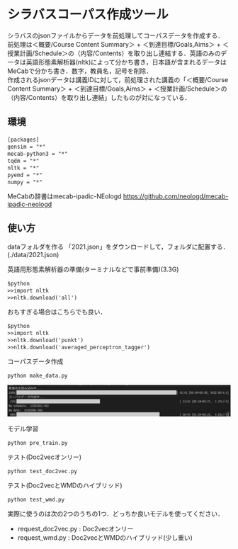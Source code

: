 # シラバスコーパス作成ツール
シラバスのjsonファイルからデータを前処理してコーパスデータを作成する．  
前処理は＜概要/Course Content Summary＞ + ＜到達目標/Goals,Aims＞ + ＜授業計画/Schedule＞の（内容/Contents）を取り出し連結する．英語のみのデータは英語形態素解析器(nltk)によって分かち書き，日本語が含まれるデータはMeCabで分かち書き．数字，教員名，記号を削除．  
作成されるjsonデータは講義IDに対して，前処理された講義の「＜概要/Course Content Summary＞ + ＜到達目標/Goals,Aims＞ + ＜授業計画/Schedule＞の（内容/Contents）を取り出し連結」したものが対になっている．

## 環境
```
[packages]
gensim = "*"
mecab-python3 = "*"
tqdm = "*"
nltk = "*"
pyemd = "*"
numpy = "*"
```

MeCabの辞書はmecab-ipadic-NEologd
https://github.com/neologd/mecab-ipadic-neologd

## 使い方
dataフォルダを作る
「2021.json」をダウンロードして，フォルダに配置する．(./data/2021.json)


英語用形態素解析器の準備(ターミナルなどで事前準備)(3.3G)
```
$python
>>import nltk
>>nltk.download('all')
```
おもすぎる場合はこちらでも良い．
```
$python
>>import nltk
>>nltk.download('punkt')
>>nltk.download('averaged_perceptron_tagger')
```

コーパスデータ作成
```
python make_data.py
```
![サンプル](https://github.com/zakio10/tmp_jphacks/blob/master/app.jpg)

モデル学習
```
python pre_train.py
```

テスト(Doc2vecオンリー)
```
python test_doc2vec.py
```

テスト(Doc2vecとWMDのハイブリッド)
```
python test_wmd.py
```

実際に使うのは次の2つのうちの1つ．どっちか良いモデルを使ってください．
- request_doc2vec.py : Doc2vecオンリー
- request_wmd.py : Doc2vecとWMDのハイブリッド(少し重い)